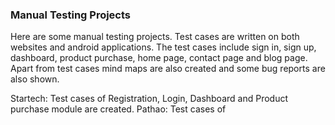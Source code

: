 ### **Manual Testing Projects**
Here are some manual testing projects. Test cases are written on both websites and android applications. The test cases include sign in, sign up, dashboard, product purchase, home page, contact page and blog page. Apart from test cases mind maps are also created and some bug reports are also shown.

Startech:
Test cases of Registration, Login, Dashboard and Product purchase module are created.
Pathao:
Test cases of 

